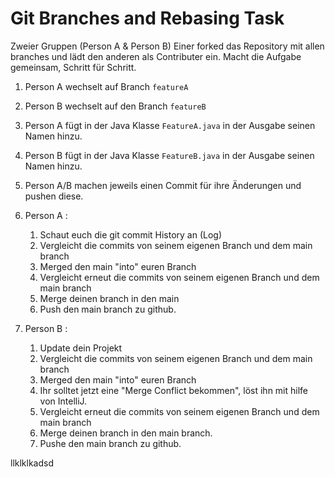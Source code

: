 # Git Branches and Rebasing Task

Zweier Gruppen (Person A & Person B)
Einer forked das Repository mit allen branches und lädt den anderen als Contributer ein.
Macht die Aufgabe gemeinsam, Schritt für Schritt.

1. Person A wechselt auf Branch ```featureA```
2. Person B wechselt auf den Branch ```featureB```
3. Person A fügt in der Java Klasse ```FeatureA.java``` in der Ausgabe seinen Namen hinzu.
4. Person B fügt in der Java Klasse ```FeatureB.java``` in der Ausgabe seinen Namen hinzu.
5. Person A/B machen jeweils einen Commit für ihre Änderungen und pushen diese.
6. Person A :
   1. Schaut euch die git commit History an (Log)
   1. Vergleicht die commits von seinem eigenen Branch und dem main branch
   1. Merged den main "into" euren Branch
   1. Vergleicht erneut die commits von seinem eigenen Branch und dem main branch
   1. Merge deinen branch in den main
   1. Push den main branch zu github.


7. Person B :
   1. Update dein Projekt
   1. Vergleicht die commits von seinem eigenen Branch und dem main branch
   1. Merged den main "into" euren Branch
   1. Ihr solltet jetzt eine "Merge Conflict bekommen", löst ihn mit hilfe von IntelliJ.
   1. Vergleicht erneut die commits von seinem eigenen Branch und dem main branch
   1. Merge deinen branch in den main branch.
   1. Pushe den main branch zu github.
   
llklklkadsd
